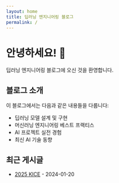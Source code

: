 ```yaml
---
layout: home
title: 딥러닝 엔지니어링 블로그
permalink: /
---
```


# 안녕하세요! 👋

딥러닝 엔지니어링 블로그에 오신 것을 환영합니다.

## 블로그 소개

이 블로그에서는 다음과 같은 내용들을 다룹니다:

- 딥러닝 모델 설계 및 구현
- 머신러닝 엔지니어링 베스트 프랙티스
- AI 프로젝트 실전 경험
- 최신 AI 기술 동향

## 최근 게시글

- [2025 KICE](/2025kice/) - 2024-01-20 